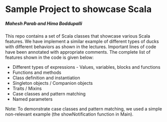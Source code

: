 # Sample Project to showcase Scala
##### Mahesh Parab and Hima Boddupalli

This repo contains a set of Scala classes that showcase various Scala
features. We have implement a similar example of different types of ducks
with different behaviors as shown in the lectures. Important lines of code
have been annotated with appropriate comments. The complete list of features
shown in the code is given below:

- Different types of expressions - Values, variables, blocks and functions
- Functions and methods
- Class definition and instantiation
- Singleton objects / Companion objects
- Traits / Mixins
- Case classes and pattern matching
- Named parameters

Note: To demonstrate case classes and pattern matching, we used a simple
non-relevant example (the showNotification function in Main).